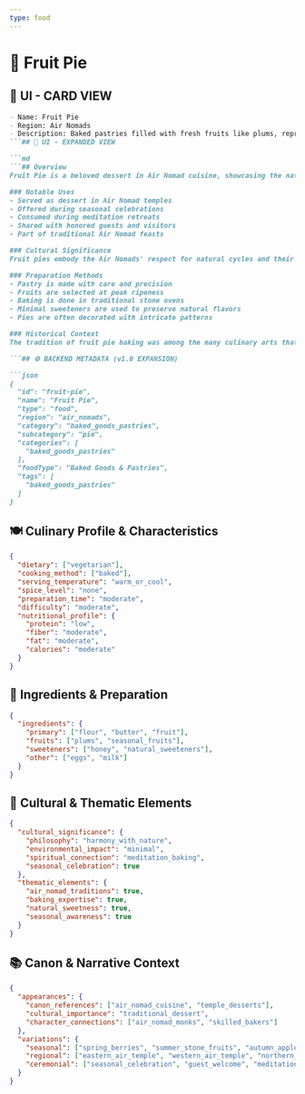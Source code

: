 ```yaml
---
type: food
---
```


# 🥧 Fruit Pie

## 🎴 UI - CARD VIEW

```md
- Name: Fruit Pie
- Region: Air Nomads
- Description: Baked pastries filled with fresh fruits like plums, representing the Air Nomads' mastery of baking and appreciation for natural sweetness.
```## 📖 UI - EXPANDED VIEW

```md
```## Overview
Fruit Pie is a beloved dessert in Air Nomad cuisine, showcasing the nation's exceptional baking skills and their deep connection to nature. These delicate pastries are filled with fresh, seasonal fruits like plums, creating a perfect balance of natural sweetness and flaky pastry. The pies represent the Air Nomads' philosophy of harmony with nature and their ability to transform simple ingredients into elegant desserts.

### Notable Uses
- Served as dessert in Air Nomad temples
- Offered during seasonal celebrations
- Consumed during meditation retreats
- Shared with honored guests and visitors
- Part of traditional Air Nomad feasts

### Cultural Significance
Fruit pies embody the Air Nomads' respect for natural cycles and their ability to preserve the bounty of each season. The use of fresh, local fruits reflects their philosophy of living in harmony with the environment and appreciating the gifts that nature provides. The baking process itself is considered a form of meditation and spiritual practice.

### Preparation Methods
- Pastry is made with care and precision
- Fruits are selected at peak ripeness
- Baking is done in traditional stone ovens
- Minimal sweeteners are used to preserve natural flavors
- Pies are often decorated with intricate patterns

### Historical Context
The tradition of fruit pie baking was among the many culinary arts that the Air Nomads perfected over generations. Many monks were skilled bakers, and these pies were a testament to their patience and attention to detail. The recipes were passed down through oral tradition and were among the cultural practices that Avatar Aang worked to preserve after the Hundred Year War.

```## ⚙️ BACKEND METADATA (v1.0 EXPANSION)

```json
{
  "id": "fruit-pie",
  "name": "Fruit Pie",
  "type": "food",
  "region": "air_nomads",
  "category": "baked_goods_pastries",
  "subcategory": "pie",
  "categories": [
    "baked_goods_pastries"
  ],
  "foodType": "Baked Goods & Pastries",
  "tags": [
    "baked_goods_pastries"
  ]
}
```

## 🍽️ Culinary Profile & Characteristics

```json
{
  "dietary": ["vegetarian"],
  "cooking_method": ["baked"],
  "serving_temperature": "warm_or_cool",
  "spice_level": "none",
  "preparation_time": "moderate",
  "difficulty": "moderate",
  "nutritional_profile": {
    "protein": "low",
    "fiber": "moderate",
    "fat": "moderate",
    "calories": "moderate"
  }
}
```

## 🥘 Ingredients & Preparation

```json
{
  "ingredients": {
    "primary": ["flour", "butter", "fruit"],
    "fruits": ["plums", "seasonal_fruits"],
    "sweeteners": ["honey", "natural_sweeteners"],
    "other": ["eggs", "milk"]
  }
}
```

## 🌸 Cultural & Thematic Elements

```json
{
  "cultural_significance": {
    "philosophy": "harmony_with_nature",
    "environmental_impact": "minimal",
    "spiritual_connection": "meditation_baking",
    "seasonal_celebration": true
  },
  "thematic_elements": {
    "air_nomad_traditions": true,
    "baking_expertise": true,
    "natural_sweetness": true,
    "seasonal_awareness": true
  }
}
```

## 📚 Canon & Narrative Context

```json
{
  "appearances": {
    "canon_references": ["air_nomad_cuisine", "temple_desserts"],
    "cultural_importance": "traditional_dessert",
    "character_connections": ["air_nomad_monks", "skilled_bakers"]
  },
  "variations": {
    "seasonal": ["spring_berries", "summer_stone_fruits", "autumn_apples", "winter_preserved"],
    "regional": ["eastern_air_temple", "western_air_temple", "northern_air_temple", "southern_air_temple"],
    "ceremonial": ["seasonal_celebration", "guest_welcome", "meditation_retreat"]
  }
}
```
